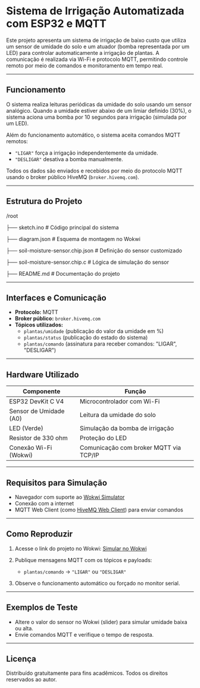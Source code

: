 # Sistema de Irrigação Automatizada com ESP32 e MQTT

Este projeto apresenta um sistema de irrigação de baixo custo que utiliza um sensor de umidade do solo e um atuador (bomba representada por um LED) para controlar automaticamente a irrigação de plantas. A comunicação é realizada via Wi-Fi e protocolo MQTT, permitindo controle remoto por meio de comandos e monitoramento em tempo real.

---

## Funcionamento

O sistema realiza leituras periódicas da umidade do solo usando um sensor analógico. Quando a umidade estiver abaixo de um limiar definido (30%), o sistema aciona uma bomba por 10 segundos para irrigação (simulada por um LED).

Além do funcionamento automático, o sistema aceita comandos MQTT remotos:
- `"LIGAR"` força a irrigação independentemente da umidade.
- `"DESLIGAR"` desativa a bomba manualmente.

Todos os dados são enviados e recebidos por meio do protocolo MQTT usando o broker público HiveMQ (`broker.hivemq.com`).

---

## Estrutura do Projeto

/root

├── sketch.ino # Código principal do sistema

├── diagram.json # Esquema de montagem no Wokwi

├── soil-moisture-sensor.chip.json # Definição do sensor customizado

├── soil-moisture-sensor.chip.c # Lógica de simulação do sensor

├── README.md # Documentação do projeto



---

## Interfaces e Comunicação

- **Protocolo:** MQTT
- **Broker público:** `broker.hivemq.com`
- **Tópicos utilizados:**
  - `plantas/umidade` (publicação do valor da umidade em %)
  - `plantas/status` (publicação do estado do sistema)
  - `plantas/comando` (assinatura para receber comandos: "LIGAR", "DESLIGAR")

---

## Hardware Utilizado

| Componente                | Função                                          |
|--------------------------|--------------------------------------------------|
| ESP32 DevKit C V4        | Microcontrolador com Wi-Fi                      |
| Sensor de Umidade (A0)   | Leitura da umidade do solo                      |
| LED (Verde)              | Simulação da bomba de irrigação                |
| Resistor de 330 ohm      | Proteção do LED                                 |
| Conexão Wi-Fi (Wokwi)    | Comunicação com broker MQTT via TCP/IP         |

---

## Requisitos para Simulação

- Navegador com suporte ao [Wokwi Simulator](https://wokwi.com/)
- Conexão com a internet
- MQTT Web Client (como [HiveMQ Web Client](https://www.hivemq.com/demos/websocket-client/)) para enviar comandos

---

## Como Reproduzir

1. Acesse o link do projeto no Wokwi: [Simular no Wokwi](https://wokwi.com/projects/431602835355957249)

2. Publique mensagens MQTT com os tópicos e payloads:
   - `plantas/comando` → `"LIGAR"` ou `"DESLIGAR"`

3. Observe o funcionamento automático ou forçado no monitor serial.

---

## Exemplos de Teste

- Altere o valor do sensor no Wokwi (slider) para simular umidade baixa ou alta.
- Envie comandos MQTT e verifique o tempo de resposta.

---

## Licença

Distribuído gratuitamente para fins acadêmicos. Todos os direitos reservados ao autor.

